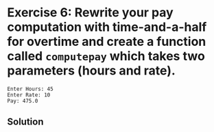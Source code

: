 # Exercise 6: Rewrite your pay computation with time-and-a-half for overtime and create a function called `computepay` which takes two parameters (hours and rate).
```
Enter Hours: 45
Enter Rate: 10
Pay: 475.0
```
## Solution
